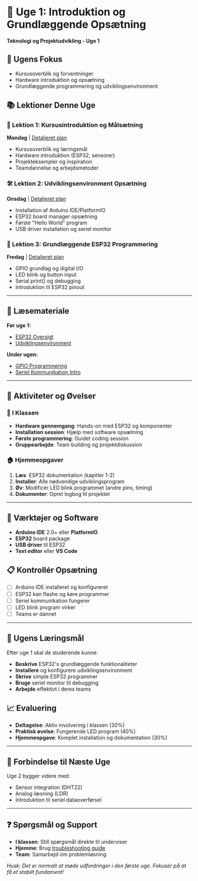 # 📅 Uge 1: Introduktion og Grundlæggende Opsætning
**Teknologi og Projektudvikling - Uge 1**

## 🎯 Ugens Fokus
- Kursusoverblik og forventninger
- Hardware introduktion og opsætning
- Grundlæggende programmering og udviklingsenvironment

## 📚 Lektioner Denne Uge

### 📖 Lektion 1: Kursusintroduktion og Målsætning
**Mandag** | [Detaljeret plan](../Detaljerede-lektionsplaner/Lektion-01.md)
- Kursusoverblik og læringsmål
- Hardware introduktion (ESP32, sensorer)
- Projekteksempler og inspiration
- Teamdannelse og arbejdsmetoder

### 🛠️ Lektion 2: Udviklingsenvironment Opsætning  
**Onsdag** | [Detaljeret plan](../Detaljerede-lektionsplaner/Lektion-02.md)
- Installation af Arduino IDE/PlatformIO
- ESP32 board manager opsætning
- Første "Hello World" program
- USB driver installation og seriel monitor

### 🔌 Lektion 3: Grundlæggende ESP32 Programmering
**Fredag** | [Detaljeret plan](../Detaljerede-lektionsplaner/Lektion-03.md)
- GPIO grundlag og digital I/O
- LED blink og button input
- Serial.print() og debugging
- Introduktion til ESP32 pinout

---

## 📖 Læsemateriale
**Før uge 1:**
- [ESP32 Oversigt](../../Laesemateriale/ESP32-grundlag/01-ESP32-Oversigt.md)
- [Udviklingsenvironment](../../Vaerktoejer/Installation-guides/Arduino-IDE-Setup.md)

**Under ugen:**
- [GPIO Programmering](../../Laesemateriale/ESP32-grundlag/02-GPIO-Grundlag.md)
- [Seriel Kommunikation Intro](../../Laesemateriale/Seriel-kommunikation/01-Grundlæggende-Principper.md)

---

## 🎯 Aktiviteter og Øvelser

### 🏫 I Klassen
- **Hardware gennemgang**: Hands-on med ESP32 og komponenter
- **Installation session**: Hjælp med software opsætning
- **Første programmering**: Guidet coding session
- **Gruppearbejde**: Team building og projektdiskussion

### 🏠 Hjemmeopgaver
1. **Læs**: ESP32 dokumentation (kapitler 1-2)
2. **Installer**: Alle nødvendige udviklingsprogram
3. **Øv**: Modificér LED blink programmet (andre pins, timing)
4. **Dokumenter**: Opret logbog til projektet

---

## 🔧 Værktøjer og Software
- **Arduino IDE** 2.0+ eller **PlatformIO**
- **ESP32** board package
- **USB driver** til ESP32
- **Text editor** eller **VS Code**

## 📋 Kontrollér Opsætning
- [ ] Arduino IDE installeret og konfigureret
- [ ] ESP32 kan flashe og køre programmer
- [ ] Seriel kommunikation fungerer
- [ ] LED blink program virker
- [ ] Teams er dannet

---

## 🎯 Ugens Læringsmål
Efter uge 1 skal de studerende kunne:
- **Beskrive** ESP32's grundlæggende funktionaliteter
- **Installere** og konfigurere udviklingsenvironment
- **Skrive** simple ESP32 programmer
- **Bruge** seriel monitor til debugging
- **Arbejde** effektivt i deres teams

## 📈 Evaluering
- **Deltagelse**: Aktiv involvering i klassen (30%)
- **Praktisk øvelse**: Fungerende LED program (40%)
- **Hjemmeopgave**: Komplet installation og dokumentation (30%)

---

## 🔗 Forbindelse til Næste Uge
Uge 2 bygger videre med:
- Sensor integration (DHT22)
- Analog læsning (LDR)
- Introduktion til seriel dataoverførsel

---

## ❓ Spørgsmål og Support
- **I klassen**: Still spørgsmål direkte til underviser
- **Hjemme**: Brug [troubleshooting guide](../../Vaerktoejer/Troubleshooting/ESP32-Common-Issues.md)
- **Team**: Samarbejd om problemløsning

*Husk: Det er normalt at møde udfordringer i den første uge. Fokusér på at få et stabilt fundament!*